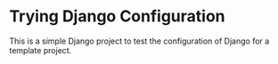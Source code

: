 # Trying Django Configuration

This is a simple Django project to test the configuration of Django for a template project.
